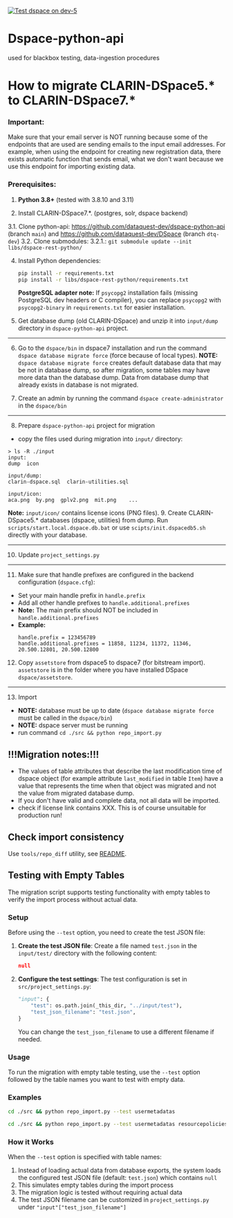 [![Test dspace on dev-5](https://github.com/dataquest-dev/dspace-blackbox-testing/actions/workflows/test.yml/badge.svg)](https://github.com/dataquest-dev/dspace-blackbox-testing/actions/workflows/test.yml)

# Dspace-python-api
used for blackbox testing, data-ingestion procedures

# How to migrate CLARIN-DSpace5.* to CLARIN-DSpace7.*

### Important:
Make sure that your email server is NOT running because some of the endpoints that are used
are sending emails to the input email addresses. 
For example, when using the endpoint for creating new registration data, 
there exists automatic function that sends email, what we don't want
because we use this endpoint for importing existing data.

### Prerequisites:
1. **Python 3.8+** (tested with 3.8.10 and 3.11)

2. Install CLARIN-DSpace7.*. (postgres, solr, dspace backend)

3.1. Clone python-api: https://github.com/dataquest-dev/dspace-python-api (branch `main`) and https://github.com/dataquest-dev/DSpace (branch `dtq-dev`)
3.2. Clone submodules:
3.2.1.: `git submodule update --init libs/dspace-rest-python/`

4. Install Python dependencies:
   ```bash
   pip install -r requirements.txt
   pip install -r libs/dspace-rest-python/requirements.txt
   ```
   
   **PostgreSQL adapter note:** If `psycopg2` installation fails (missing PostgreSQL dev headers or C compiler), you can replace `psycopg2` with `psycopg2-binary` in `requirements.txt` for easier installation.

5. Get database dump (old CLARIN-DSpace) and unzip it into `input/dump` directory in `dspace-python-api` project.

***
6. Go to the `dspace/bin` in dspace7 installation and run the command `dspace database migrate force` (force because of local types).
**NOTE:** `dspace database migrate force` creates default database data that may be not in database dump, so after migration, some tables may have more data than the database dump. Data from database dump that already exists in database is not migrated.

7. Create an admin by running the command `dspace create-administrator` in the `dspace/bin`

***
8. Prepare `dspace-python-api` project for migration

- copy the files used during migration into `input/` directory:
```
> ls -R ./input
input:
dump  icon

input/dump:
clarin-dspace.sql  clarin-utilities.sql

input/icon:
aca.png  by.png  gplv2.png  mit.png    ...
```

**Note:** `input/icon/` contains license icons (PNG files).
9. Create CLARIN-DSpace5.* databases (dspace, utilities) from dump.
Run `scripts/start.local.dspace.db.bat` or use `scipts/init.dspacedb5.sh` directly with your database.

***
10. Update `project_settings.py`

***
11. Make sure that handle prefixes are configured in the backend configuration (`dspace.cfg`):
   - Set your main handle prefix in `handle.prefix`
   - Add all other handle prefixes to `handle.additional.prefixes`
   - **Note:** The main prefix should NOT be included in `handle.additional.prefixes`
   - **Example:** 
     ```
     handle.prefix = 123456789
     handle.additional.prefixes = 11858, 11234, 11372, 11346, 20.500.12801, 20.500.12800
     ```

12. Copy `assetstore` from dspace5 to dspace7 (for bitstream import). `assetstore` is in the folder where you have installed DSpace `dspace/assetstore`.

***
13. Import
- **NOTE:** database must be up to date (`dspace database migrate force` must be called in the `dspace/bin`)
- **NOTE:** dspace server must be running
- run command `cd ./src && python repo_import.py`

## !!!Migration notes:!!!
- The values of table attributes that describe the last modification time of dspace object (for example attribute `last_modified` in table `Item`) have a value that represents the time when that object was migrated and not the value from migrated database dump.
- If you don't have valid and complete data, not all data will be imported.
- check if license link contains XXX. This is of course unsuitable for production run!

## Check import consistency

Use `tools/repo_diff` utility, see [README](tools/repo_diff/README.md).

## Testing with Empty Tables

The migration script supports testing functionality with empty tables to verify the import process without actual data. 

### Setup

Before using the `--test` option, you need to create the test JSON file:

1. **Create the test JSON file**: Create a file named `test.json` in the `input/test/` directory with the following content:
   ```json
   null
   ```

2. **Configure the test settings**: The test configuration is set in `src/project_settings.py`:
   ```python
   "input": {
       "test": os.path.join(_this_dir, "../input/test"),
       "test_json_filename": "test.json",
   }
   ```
   
   You can change the `test_json_filename` to use a different filename if needed.

### Usage

To run the migration with empty table testing, use the `--test` option followed by the table names you want to test with empty data.

### Examples

```bash
cd ./src && python repo_import.py --test usermetadatas
```

```bash
cd ./src && python repo_import.py --test usermetadatas resourcepolicies
```

### How it Works

When the `--test` option is specified with table names:
1. Instead of loading actual data from database exports, the system loads the configured test JSON file (default: `test.json`) which contains `null`
2. This simulates empty tables during the import process
3. The migration logic is tested without requiring actual data
4. The test JSON filename can be customized in `project_settings.py` under `"input"["test_json_filename"]`